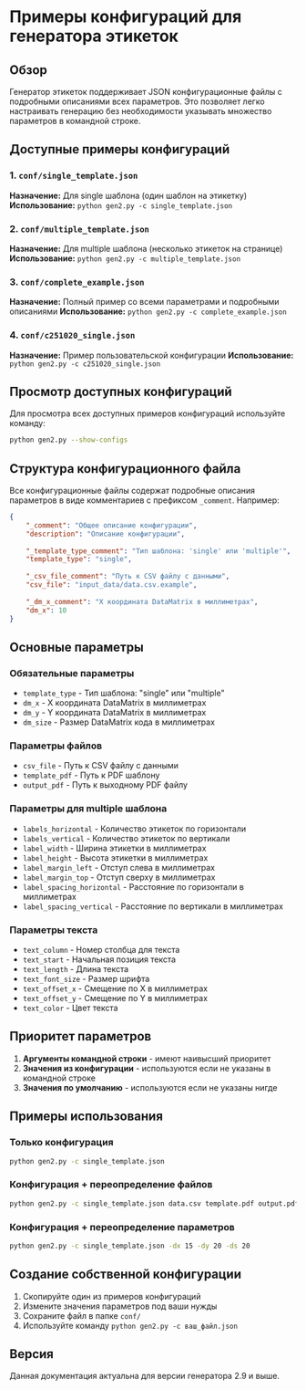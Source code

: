 # Примеры конфигураций для генератора этикеток

## Обзор

Генератор этикеток поддерживает JSON конфигурационные файлы с подробными описаниями всех параметров. Это позволяет легко настраивать генерацию без необходимости указывать множество параметров в командной строке.

## Доступные примеры конфигураций

### 1. `conf/single_template.json`
**Назначение:** Для single шаблона (один шаблон на этикетку)
**Использование:** `python gen2.py -c single_template.json`

### 2. `conf/multiple_template.json`
**Назначение:** Для multiple шаблона (несколько этикеток на странице)
**Использование:** `python gen2.py -c multiple_template.json`

### 3. `conf/complete_example.json`
**Назначение:** Полный пример со всеми параметрами и подробными описаниями
**Использование:** `python gen2.py -c complete_example.json`

### 4. `conf/c251020_single.json`
**Назначение:** Пример пользовательской конфигурации
**Использование:** `python gen2.py -c c251020_single.json`

## Просмотр доступных конфигураций

Для просмотра всех доступных примеров конфигураций используйте команду:

```bash
python gen2.py --show-configs
```

## Структура конфигурационного файла

Все конфигурационные файлы содержат подробные описания параметров в виде комментариев с префиксом `_comment`. Например:

```json
{
    "_comment": "Общее описание конфигурации",
    "description": "Описание конфигурации",
    
    "_template_type_comment": "Тип шаблона: 'single' или 'multiple'",
    "template_type": "single",
    
    "_csv_file_comment": "Путь к CSV файлу с данными",
    "csv_file": "input_data/data.csv.example",
    
    "_dm_x_comment": "X координата DataMatrix в миллиметрах",
    "dm_x": 10
}
```

## Основные параметры

### Обязательные параметры
- `template_type` - Тип шаблона: "single" или "multiple"
- `dm_x` - X координата DataMatrix в миллиметрах
- `dm_y` - Y координата DataMatrix в миллиметрах  
- `dm_size` - Размер DataMatrix кода в миллиметрах

### Параметры файлов
- `csv_file` - Путь к CSV файлу с данными
- `template_pdf` - Путь к PDF шаблону
- `output_pdf` - Путь к выходному PDF файлу

### Параметры для multiple шаблона
- `labels_horizontal` - Количество этикеток по горизонтали
- `labels_vertical` - Количество этикеток по вертикали
- `label_width` - Ширина этикетки в миллиметрах
- `label_height` - Высота этикетки в миллиметрах
- `label_margin_left` - Отступ слева в миллиметрах
- `label_margin_top` - Отступ сверху в миллиметрах
- `label_spacing_horizontal` - Расстояние по горизонтали в миллиметрах
- `label_spacing_vertical` - Расстояние по вертикали в миллиметрах

### Параметры текста
- `text_column` - Номер столбца для текста
- `text_start` - Начальная позиция текста
- `text_length` - Длина текста
- `text_font_size` - Размер шрифта
- `text_offset_x` - Смещение по X в миллиметрах
- `text_offset_y` - Смещение по Y в миллиметрах
- `text_color` - Цвет текста

## Приоритет параметров

1. **Аргументы командной строки** - имеют наивысший приоритет
2. **Значения из конфигурации** - используются если не указаны в командной строке
3. **Значения по умолчанию** - используются если не указаны нигде

## Примеры использования

### Только конфигурация
```bash
python gen2.py -c single_template.json
```

### Конфигурация + переопределение файлов
```bash
python gen2.py -c single_template.json data.csv template.pdf output.pdf
```

### Конфигурация + переопределение параметров
```bash
python gen2.py -c single_template.json -dx 15 -dy 20 -ds 20
```

## Создание собственной конфигурации

1. Скопируйте один из примеров конфигураций
2. Измените значения параметров под ваши нужды
3. Сохраните файл в папке `conf/`
4. Используйте команду `python gen2.py -c ваш_файл.json`

## Версия

Данная документация актуальна для версии генератора 2.9 и выше.
